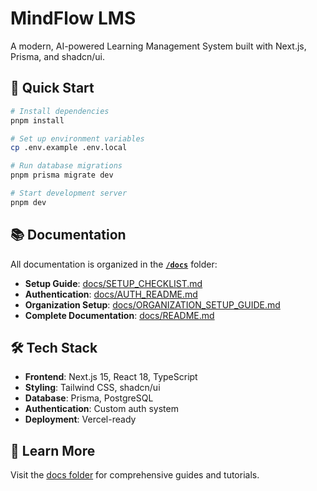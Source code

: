 # MindFlow LMS

A modern, AI-powered Learning Management System built with Next.js, Prisma, and shadcn/ui.

## 🚀 Quick Start

```bash
# Install dependencies
pnpm install

# Set up environment variables
cp .env.example .env.local

# Run database migrations
pnpm prisma migrate dev

# Start development server
pnpm dev
```

## 📚 Documentation

All documentation is organized in the **[`/docs`](./docs/)** folder:

- **Setup Guide**: [docs/SETUP_CHECKLIST.md](./docs/SETUP_CHECKLIST.md)
- **Authentication**: [docs/AUTH_README.md](./docs/AUTH_README.md)
- **Organization Setup**: [docs/ORGANIZATION_SETUP_GUIDE.md](./docs/ORGANIZATION_SETUP_GUIDE.md)
- **Complete Documentation**: [docs/README.md](./docs/README.md)

## 🛠️ Tech Stack

- **Frontend**: Next.js 15, React 18, TypeScript
- **Styling**: Tailwind CSS, shadcn/ui
- **Database**: Prisma, PostgreSQL
- **Authentication**: Custom auth system
- **Deployment**: Vercel-ready

## 📖 Learn More

Visit the [docs folder](./docs/) for comprehensive guides and tutorials.


